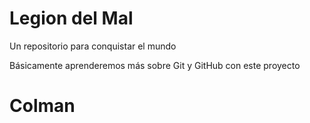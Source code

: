 # Legion del Mal
Un repositorio para conquistar el mundo

Básicamente aprenderemos más sobre Git y GitHub con este proyecto


# Colman    



